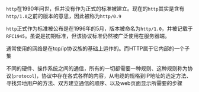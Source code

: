 `http`在1990年问世，但并没有作为正式的标准被建立。现在的`http`其实是含有`http/1.0`之前的版本的意思，因此被称为`http/0.9`

`http`正式作为标准被公布是在1996年的5月，版本被命名为`http/1.0`，并被记载于`RFC1945`。虽说是初期标准，但该协议标准仍然被广泛使用在服务器端。

通常使用的网络是在tcp/ip协议族的基础上运作的。而HTTP属于它内部的一个子集

不同的硬件、操作系统之间的通信，所有的一切都需要一种规则、这种规则称为协议(`protocol`)，协议中存在各式各样的内容，从电缆的规格到IP地址的选定方法、寻找异地用户的方法、双方建立通信的顺序、以及web页面显示所需要的步骤